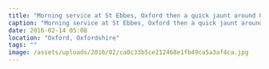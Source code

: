 ```yaml
---
title: "Morning service at St Ebbes, Oxford then a quick jaunt around Oxford!"
caption: "Morning service at St Ebbes, Oxford then a quick jaunt around Oxford!"
date: 2016-02-14 05:08
location: "Oxford, Oxfordshire"
tags: ""
image: /assets/uploads/2016/02/ca0c33b5ce212468e1fb49ca5a3af4ca.jpg
---
```

